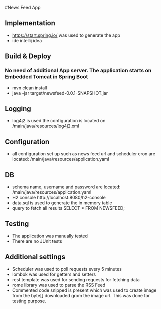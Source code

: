 #News Feed App

## Implementation
- https://start.spring.io/ was used to generate the app
- ide intellij idea 
## Build & Deploy
### No need of additional App server. The application starts on Embedded Tomcat in Spring Boot  
- mvn clean install
- java -jar target/newsfeed-0.0.1-SNAPSHOT.jar
## Logging
- log4j2 is used the configuration is located on /main/java/resources/log4j2.xml
## Configuration
- all configuration set up such as news feed url and scheduler cron are located: /main/java/resources/application.yaml
## DB
- schema name, username and password are located: /main/java/resources/application.yaml
- H2 console http://localhost:8080/h2-console
- data.sql is used to generate the in memory table
- query to fetch all results SELECT * FROM NEWSFEED;
## Testing 
- The application was manually tested
- There are no JUnit tests
## Additional settings
- Scheduler was used to poll requests every 5 minutes
- lombok was used for getters and setters
- rest template was used for sending requests for fetching data
- rome library was used to parse the RSS Feed
- Commented code snipped is present which was used to create image from the byte[] downloaded grom the image url. This was done for testing purpose.




